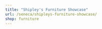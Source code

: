 ```yaml
---
title: "Shipley's Furniture Showcase"
url: /seneca/shipleys-furniture-showcase/
shop: furniture
---
```

